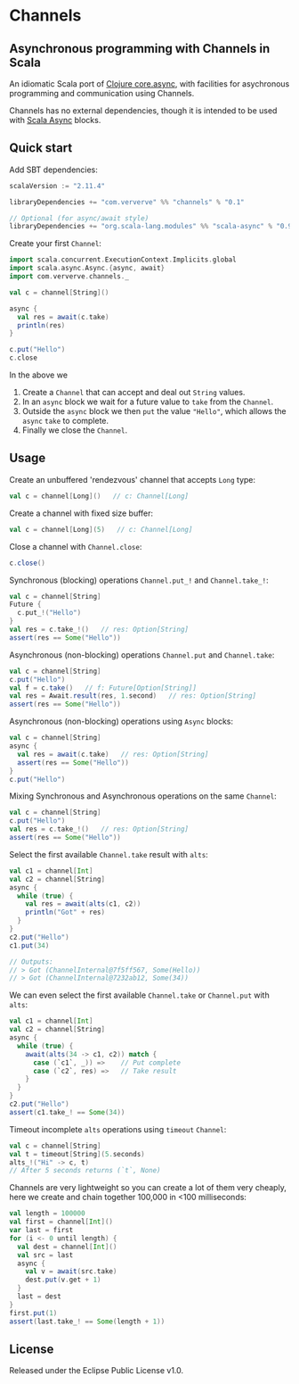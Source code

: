 # Channels

## Asynchronous programming with Channels in Scala

An idiomatic Scala port of [Clojure core.async](https://github.com/clojure/core.async), with facilities for asychronous programming and communication using Channels.

Channels has no external dependencies, though it is intended to be used with [Scala Async](https://github.com/scala/async) blocks.

## Quick start

Add SBT dependencies:

```scala
scalaVersion := "2.11.4"

libraryDependencies += "com.ververve" %% "channels" % "0.1"

// Optional (for async/await style)
libraryDependencies += "org.scala-lang.modules" %% "scala-async" % "0.9.3"
```

Create your first `Channel`:

```scala
import scala.concurrent.ExecutionContext.Implicits.global
import scala.async.Async.{async, await}
import com.ververve.channels._

val c = channel[String]()

async {
  val res = await(c.take)
  println(res)
}

c.put("Hello")
c.close
```

In the above we

1. Create a `Channel` that can accept and deal out `String` values.
2. In an `async` block we wait for a future value to `take` from the `Channel`.
3. Outside the `async` block we then `put` the value `"Hello"`, which allows the `async` `take` to complete.
4. Finally we close the `Channel`.

## Usage

Create an unbuffered 'rendezvous' channel that accepts `Long` type:

```scala
val c = channel[Long]()   // c: Channel[Long]
```

Create a channel with fixed size buffer:

```scala
val c = channel[Long](5)   // c: Channel[Long]
```

Close a channel with `Channel.close`:

```scala
c.close()
```

Synchronous (blocking) operations `Channel.put_!` and `Channel.take_!`:

```scala
val c = channel[String]
Future {
  c.put_!("Hello")
}
val res = c.take_!()   // res: Option[String]
assert(res == Some("Hello"))
```

Asynchronous (non-blocking) operations `Channel.put` and `Channel.take`:

```scala
val c = channel[String]
c.put("Hello")
val f = c.take()   // f: Future[Option[String]]
val res = Await.result(res, 1.second)   // res: Option[String]
assert(res == Some("Hello"))
```

Asynchronous (non-blocking) operations using `Async` blocks:

```scala
val c = channel[String]
async {
  val res = await(c.take)   // res: Option[String]
  assert(res == Some("Hello"))
}
c.put("Hello")
```

Mixing Synchronous and Asynchronous operations on the same `Channel`:

```scala
val c = channel[String]
c.put("Hello")
val res = c.take_!()   // res: Option[String]
assert(res == Some("Hello"))
```

Select the first available `Channel.take` result with `alts`:

```scala
val c1 = channel[Int]
val c2 = channel[String]
async {
  while (true) {
    val res = await(alts(c1, c2))
    println("Got" + res)
  }
}
c2.put("Hello")
c1.put(34)

// Outputs:
// > Got (ChannelInternal@7f5ff567, Some(Hello))
// > Got (ChannelInternal@7232ab12, Some(34))

```
We can even select the first available `Channel.take` or `Channel.put` with `alts`:

```scala
val c1 = channel[Int]
val c2 = channel[String]
async {
  while (true) {
    await(alts(34 -> c1, c2)) match {
      case (`c1`, _)) =>    // Put complete
      case (`c2`, res) =>   // Take result
    }
  }
}
c2.put("Hello")
assert(c1.take_! == Some(34))
```

Timeout incomplete `alts` operations using `timeout` `Channel`:

```scala
val c = channel[String]
val t = timeout[String](5.seconds)
alts_!("Hi" -> c, t)
// After 5 seconds returns (`t`, None)
```

Channels are very lightweight so you can create a lot of them very cheaply, here we create and chain together 100,000 in <100 milliseconds:

```scala
val length = 100000
val first = channel[Int]()
var last = first
for (i <- 0 until length) {
  val dest = channel[Int]()
  val src = last
  async {
    val v = await(src.take)
    dest.put(v.get + 1)
  }
  last = dest
}
first.put(1)
assert(last.take_! == Some(length + 1))
```

## License

Released under the Eclipse Public License v1.0.
